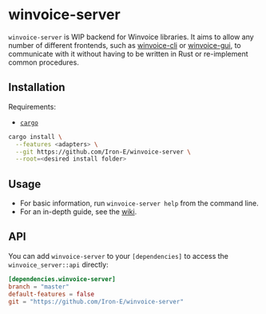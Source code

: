 # winvoice-server

<!-- cargo-rdme start -->

`winvoice-server` is WIP backend for Winvoice libraries. It aims to allow any number of different frontends, such as [winvoice-cli](https://github.com/Iron-E/winvoice-cli) or [winvoice-gui](https://github.com/Iron-E/winvoice-gui), to communicate with it without having to be written in Rust or re-implement common procedures.

## Installation

Requirements:

* [`cargo`](https://github.com/rust-lang/cargo)

```sh
cargo install \
  --features <adapters> \
  --git https://github.com/Iron-E/winvoice-server \
  --root=<desired install folder>
```

## Usage

* For basic information, run `winvoice-server help` from the command line.
* For an in-depth guide, see the [wiki](https://github.com/Iron-E/winvoice-server/wiki/Usage).

## API

You can add `winvoice-server` to your `[dependencies]` to access the `winvoice_server::api`
directly:

```toml
[dependencies.winvoice-server]
branch = "master"
default-features = false
git = "https://github.com/Iron-E/winvoice-server"
```

<!-- cargo-rdme end -->
